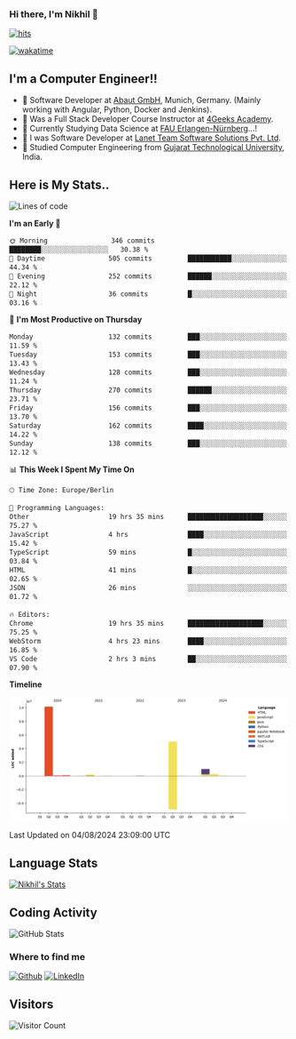 ### Hi there, I'm Nikhil 👋

[![hits](https://hits.sh/github.com/silentsoft/hits.svg?color=2311cc)](https://hits.sh/github.com/silentsoft/hits/)

[![wakatime](https://wakatime.com/badge/user/369b6a3a-7953-4ff9-b7c7-be53d0a7ccc6.svg?style=for-the-badge)](https://wakatime.com/@369b6a3a-7953-4ff9-b7c7-be53d0a7ccc6)

## I'm a  Computer Engineer!!

- 🌱 Software Developer at [Abaut GmbH](https://www.abaut.de/), Munich, Germany. (Mainly working with Angular, Python, Docker and Jenkins).
- 🌱 Was a Full Stack Developer Course Instructor at [4Geeks Academy](https://4geeks.com/).
- 🌱 Currently Studying Data Science at [FAU Erlangen-Nürnberg](https://www.fau.de/)...!
- 🌱 I was Software Developer at [Lanet Team Software Solutions Pvt. Ltd](https://lanetteam.com/).
- 🌱 Studied Computer Engineering from [Gujarat Technological University](https://www.gtu.ac.in/), India.

<h2>Here is My Stats..</h2>

<!--START_SECTION:waka-->
![Lines of code](https://img.shields.io/badge/From%20Hello%20World%20I%27ve%20Written-16.9%20million%20lines%20of%20code-blue)

**I'm an Early 🐤** 

```text
🌞 Morning                346 commits         ████████░░░░░░░░░░░░░░░░░   30.38 % 
🌆 Daytime                505 commits         ███████████░░░░░░░░░░░░░░   44.34 % 
🌃 Evening                252 commits         ██████░░░░░░░░░░░░░░░░░░░   22.12 % 
🌙 Night                  36 commits          █░░░░░░░░░░░░░░░░░░░░░░░░   03.16 % 
```
📅 **I'm Most Productive on Thursday** 

```text
Monday                   132 commits         ███░░░░░░░░░░░░░░░░░░░░░░   11.59 % 
Tuesday                  153 commits         ███░░░░░░░░░░░░░░░░░░░░░░   13.43 % 
Wednesday                128 commits         ███░░░░░░░░░░░░░░░░░░░░░░   11.24 % 
Thursday                 270 commits         ██████░░░░░░░░░░░░░░░░░░░   23.71 % 
Friday                   156 commits         ███░░░░░░░░░░░░░░░░░░░░░░   13.70 % 
Saturday                 162 commits         ████░░░░░░░░░░░░░░░░░░░░░   14.22 % 
Sunday                   138 commits         ███░░░░░░░░░░░░░░░░░░░░░░   12.12 % 
```


📊 **This Week I Spent My Time On** 

```text
🕑︎ Time Zone: Europe/Berlin

💬 Programming Languages: 
Other                    19 hrs 35 mins      ███████████████████░░░░░░   75.27 % 
JavaScript               4 hrs               ████░░░░░░░░░░░░░░░░░░░░░   15.42 % 
TypeScript               59 mins             █░░░░░░░░░░░░░░░░░░░░░░░░   03.84 % 
HTML                     41 mins             █░░░░░░░░░░░░░░░░░░░░░░░░   02.65 % 
JSON                     26 mins             ░░░░░░░░░░░░░░░░░░░░░░░░░   01.72 % 

🔥 Editors: 
Chrome                   19 hrs 35 mins      ███████████████████░░░░░░   75.25 % 
WebStorm                 4 hrs 23 mins       ████░░░░░░░░░░░░░░░░░░░░░   16.85 % 
VS Code                  2 hrs 3 mins        ██░░░░░░░░░░░░░░░░░░░░░░░   07.90 % 
```

**Timeline**

![Lines of Code chart](https://raw.githubusercontent.com/nikhilmaguwala/nikhilmaguwala/main/assets/bar_graph.png)


 Last Updated on 04/08/2024 23:09:00 UTC
<!--END_SECTION:waka-->

<h2>Language Stats</h2>

[![Nikhil's Stats](https://github-readme-stats.vercel.app/api/wakatime?username=nikhilmaguwala&layout=compact&title=Stats)](https://github.com/nikhilmaguwala)


<h2>Coding Activity</h2>

<p><img src="https://wakatime.com/share/@nikhilmaguwala/7dd532b8-3e5e-4c26-8c46-68cc27712a92.svg" alt="GitHub Stats"></p>

<h3>Where to find me</h3>
<p>
    <a href="https://github.com/nikhilmaguwala" target="_blank"><img alt="Github" src="https://img.shields.io/badge/GitHub-%2312100E.svg?&style=for-the-badge&logo=Github&logoColor=white" /></a>
    <a href="https://www.linkedin.com/in/nikhil-maguwala" target="_blank"><img alt="LinkedIn" src="https://img.shields.io/badge/linkedin-%230077B5.svg?&style=for-the-badge&logo=linkedin&logoColor=white" /></a> 
</p>


<h2>Visitors</h2>

![Visitor Count](https://profile-counter.glitch.me/nikhilmaguwala/count.svg)

[website]: https://nikhilmaguwala.github.io/
[instagram]: https://www.instagram.com/nikhil_maguwala/
[linkedin]: https://www.linkedin.com/in/nikhil-maguwala/

